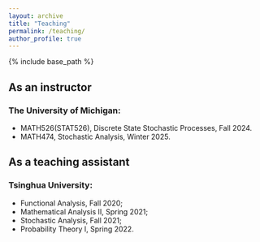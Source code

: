 ```yaml
---
layout: archive
title: "Teaching"
permalink: /teaching/
author_profile: true
---
```


{% include base_path %}

## As an instructor


### The University of Michigan:

- MATH526(STAT526), Discrete State Stochastic Processes, Fall 2024.
- MATH474, Stochastic Analysis, Winter 2025.


## As a teaching assistant

### Tsinghua University:

- Functional Analysis, Fall 2020;
- Mathematical Analysis II, Spring 2021;
- Stochastic Analysis, Fall 2021;
- Probability Theory I, Spring 2022.
